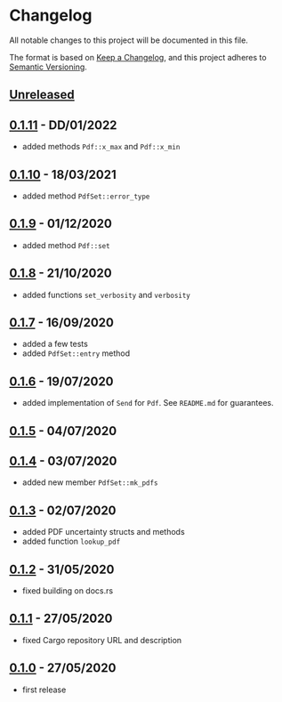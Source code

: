 # Changelog

All notable changes to this project will be documented in this file.

The format is based on [Keep a Changelog](https://keepachangelog.com/en/1.0.0/),
and this project adheres to [Semantic Versioning](https://semver.org/spec/v2.0.0.html).

## [Unreleased]

## [0.1.11] - DD/01/2022

- added methods `Pdf::x_max` and `Pdf::x_min`

## [0.1.10] - 18/03/2021

- added method `PdfSet::error_type`

## [0.1.9] - 01/12/2020

- added method `Pdf::set`

## [0.1.8] - 21/10/2020

- added functions `set_verbosity` and `verbosity`

## [0.1.7] - 16/09/2020

- added a few tests
- added `PdfSet::entry` method

## [0.1.6] - 19/07/2020

- added implementation of `Send` for `Pdf`. See `README.md` for guarantees.

## [0.1.5] - 04/07/2020

## [0.1.4] - 03/07/2020

- added new member `PdfSet::mk_pdfs`

## [0.1.3] - 02/07/2020

- added PDF uncertainty structs and methods
- added function `lookup_pdf`

## [0.1.2] - 31/05/2020

- fixed building on docs.rs

## [0.1.1] - 27/05/2020

- fixed Cargo repository URL and description

## [0.1.0] - 27/05/2020

- first release

[Unreleased]: https://github.com/cschwan/lhapdf/compare/v0.1.11...HEAD
[0.1.11]: https://github.com/cschwan/lhapdf/compare/v0.1.10...v0.1.11
[0.1.10]: https://github.com/cschwan/lhapdf/compare/v0.1.9...v0.1.10
[0.1.9]: https://github.com/cschwan/lhapdf/compare/v0.1.8...v0.1.9
[0.1.8]: https://github.com/cschwan/lhapdf/compare/v0.1.7...v0.1.8
[0.1.7]: https://github.com/cschwan/lhapdf/compare/v0.1.6...v0.1.7
[0.1.6]: https://github.com/cschwan/lhapdf/compare/v0.1.5...v0.1.6
[0.1.5]: https://github.com/cschwan/lhapdf/compare/v0.1.4...v0.1.5
[0.1.4]: https://github.com/cschwan/lhapdf/compare/v0.1.3...v0.1.4
[0.1.3]: https://github.com/cschwan/lhapdf/compare/v0.1.2...v0.1.3
[0.1.2]: https://github.com/cschwan/lhapdf/compare/v0.1.1...v0.1.2
[0.1.1]: https://github.com/cschwan/lhapdf/compare/v0.1.0...v0.1.1
[0.1.0]: https://github.com/cschwan/lhapdf/compare/v0.0.0...v0.1.0
